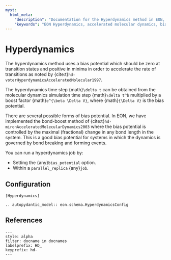 ```yaml
---
myst:
  html_meta:
    "description": "Documentation for the Hyperdynamics method in EON, which uses a bias potential to accelerate the rate of transitions in MD simulations."
    "keywords": "EON Hyperdynamics, accelerated molecular dynamics, bias potential, bond-boost"
---
```


# Hyperdynamics

The hyperdynamics method uses a bias potential which should be zero at
transition states and positive in minima in order to accelerate the rate of
transitions as noted by {cite:t}`hd-voterHyperdynamicsAcceleratedMolecular1997`.

The hyperdynamics time step {math}`\delta t` can be obtained from the molecular
dynamics simulation time step {math}`\delta t^b` multiplied by a boost factor
{math}`e^{\beta \Delta V}`, where {math}`{\Delta V}` is the bias potential.

There are several possible forms of bias potential. In EON, we have implemented
the bond-boost method of {cite:t}`hd-mironAcceleratedMolecularDynamics2003`
where the bias potential is controlled by the maximal (fractional) change in any
bond length in the system. This is a good bias potential for systems in which
the dynamics is governed by bond breaking and forming events.

You can run a hyperdynamics job by:
- Setting the {any}`bias_potential` option.
- Within a ``parallel_replica`` {any}`job`.

## Configuration

```{code-block} ini
[Hyperdynamics]
```

```{eval-rst}
.. autopydantic_model:: eon.schema.HyperdynamicsConfig
```

## References

```{bibliography}
---
style: alpha
filter: docname in docnames
labelprefix: HD_
keyprefix: hd-
---
```
